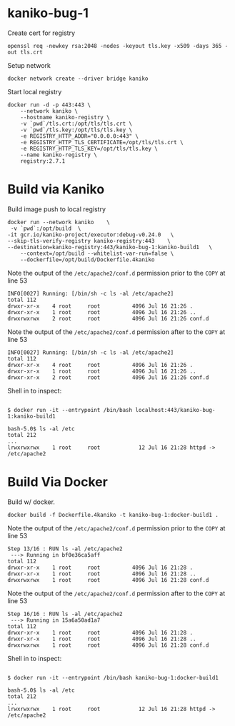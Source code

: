 # kaniko-bug-1

Create cert for registry
```
openssl req -newkey rsa:2048 -nodes -keyout tls.key -x509 -days 365 -out tls.crt
```

Setup network
```
docker network create --driver bridge kaniko
```

Start local registry
```
docker run -d -p 443:443 \
    --network kaniko \
    --hostname kaniko-registry \
    -v `pwd`/tls.crt:/opt/tls/tls.crt \
    -v `pwd`/tls.key:/opt/tls/tls.key \
    -e REGISTRY_HTTP_ADDR="0.0.0.0:443" \
    -e REGISTRY_HTTP_TLS_CERTIFICATE=/opt/tls/tls.crt \
    -e REGISTRY_HTTP_TLS_KEY=/opt/tls/tls.key \
    --name kaniko-registry \
    registry:2.7.1 
```

# Build via Kaniko

Build image push to local registry
```
docker run --network kaniko    \
 -v `pwd`:/opt/build  \
-it gcr.io/kaniko-project/executor:debug-v0.24.0   \
--skip-tls-verify-registry kaniko-registry:443    \
--destination=kaniko-registry:443/kaniko-bug-1:kaniko-build1   \
    --context=/opt/build --whitelist-var-run=false \
    --dockerfile=/opt/build/Dockerfile.4kaniko
```

Note the output of the `/etc/apache2/conf.d` permission prior to the `COPY` at line 53
```
INFO[0027] Running: [/bin/sh -c ls -al /etc/apache2]    
total 112
drwxr-xr-x    4 root     root          4096 Jul 16 21:26 .
drwxr-xr-x    1 root     root          4096 Jul 16 21:26 ..
drwxrwxrwx    2 root     root          4096 Jul 16 21:26 conf.d
```

Note the output of the `/etc/apache2/conf.d` permission after to the `COPY` at line 53
```
INFO[0027] Running: [/bin/sh -c ls -al /etc/apache2]    
total 112
drwxr-xr-x    4 root     root          4096 Jul 16 21:26 .
drwxr-xr-x    1 root     root          4096 Jul 16 21:26 ..
drwxr-xr-x    2 root     root          4096 Jul 16 21:26 conf.d
```

Shell in to inspect:
```

$ docker run -it --entrypoint /bin/bash localhost:443/kaniko-bug-1:kaniko-build1

bash-5.0$ ls -al /etc
total 212
...
lrwxrwxrwx    1 root     root            12 Jul 16 21:28 httpd -> /etc/apache2
```

# Build Via Docker

Build w/ docker. 
```
docker build -f Dockerfile.4kaniko -t kaniko-bug-1:docker-build1 .
```

Note the output of the `/etc/apache2/conf.d` permission prior to the `COPY` at line 53
```
Step 13/16 : RUN ls -al /etc/apache2
 ---> Running in bf0e36ca5aff
total 112
drwxr-xr-x    1 root     root          4096 Jul 16 21:28 .
drwxr-xr-x    1 root     root          4096 Jul 16 21:28 ..
drwxrwxrwx    1 root     root          4096 Jul 16 21:28 conf.d
```

Note the output of the `/etc/apache2/conf.d` permission after to the `COPY` at line 53
```
Step 16/16 : RUN ls -al /etc/apache2
 ---> Running in 15a6a50ad1a7
total 112
drwxr-xr-x    1 root     root          4096 Jul 16 21:28 .
drwxr-xr-x    1 root     root          4096 Jul 16 21:28 ..
drwxrwxrwx    1 root     root          4096 Jul 16 21:28 conf.d
```

Shell in to inspect:
```

$ docker run -it --entrypoint /bin/bash kaniko-bug-1:docker-build1

bash-5.0$ ls -al /etc
total 212
...
lrwxrwxrwx    1 root     root            12 Jul 16 21:28 httpd -> /etc/apache2
```